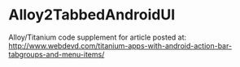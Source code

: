 Alloy2TabbedAndroidUI
=====================

Alloy/Titanium code supplement for article posted at: http://www.webdevd.com/titanium-apps-with-android-action-bar-tabgroups-and-menu-items/
